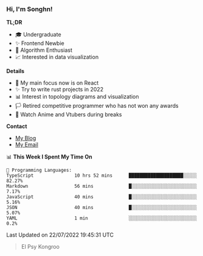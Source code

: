 ### Hi, I'm Songhn!

**TL;DR**

- 🎓 Undergraduate
- ✨ Frontend Newbie
- 🎈 Algorithm Enthusiast
- 📈 Interested in data visualization

**Details**

- 🎯 My main focus now is on React
- ✨ Try to write rust projects in 2022
- 📊 Interest in topology diagrams and visualization
- 🏳️ Retired competitive programmer who has not won any awards
- 🍵 Watch Anime and Vtubers during breaks

**Contact**
- [My Blog](https://blog.songhn.com)
- [My Email](mailto:songhn233@gmail.com)

<!--START_SECTION:waka-->
📊 **This Week I Spent My Time On** 

```text
💬 Programming Languages: 
TypeScript               10 hrs 52 mins      ████████████████████░░░░░   82.27% 
Markdown                 56 mins             █░░░░░░░░░░░░░░░░░░░░░░░░   7.17% 
JavaScript               40 mins             █░░░░░░░░░░░░░░░░░░░░░░░░   5.16% 
JSON                     40 mins             █░░░░░░░░░░░░░░░░░░░░░░░░   5.07% 
YAML                     1 min               ░░░░░░░░░░░░░░░░░░░░░░░░░   0.2%

```


 Last Updated on 22/07/2022 19:45:31 UTC
<!--END_SECTION:waka-->

> El Psy Kongroo
